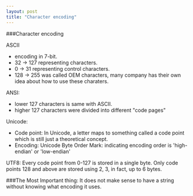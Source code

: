 ```yaml
---
layout: post
title: "Character encoding"
---
```

###Character encoding

ASCII   
	
  * encoding in 7-bit. 
  * 32 -> 127 representing characters.
  * 0 ->  31 representing control characters.
  * 128 -> 255 was called  OEM characters, many company has their own idea about how to use these charaters.

ANSI:

  * lower 127 characters is same with ASCII.
  * higher 127 characters were divided into different "code pages"

Unicode:

  * Code point: In Unicode, a letter maps to something called a code point which is still just a theoretical concept.   
  * Encoding: Unicode Byte Order Mark: indicating encoding order is 'high-endian' or 'low-endian' 
  
UTF8: Every code point from 0-127 is stored in a single byte. Only code points 128 and above are stored using 2, 3, in fact, up to 6 bytes.


###The Most Important thing:
      It does not make sense to have a string without knowing what encoding it uses. 

